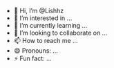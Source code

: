- 👋 Hi, I’m @Lishhz
- 👀 I’m interested in ...
- 🌱 I’m currently learning ...
- 💞️ I’m looking to collaborate on ...
- 📫 How to reach me ...
- 😄 Pronouns: ...
- ⚡ Fun fact: ...

<!---
Lishhz/Lishhz is a ✨ special ✨ repository because its `README.md` (this file) appears on your GitHub profile.
You can click the Preview link to take a look at your changes.
--->
